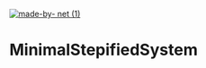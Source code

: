 [![made-by- net (1)](https://user-images.githubusercontent.com/35460261/196411702-1dc98532-ff1f-4594-aa38-1c6f6178351f.svg)](https://dot.net)

# MinimalStepifiedSystem
